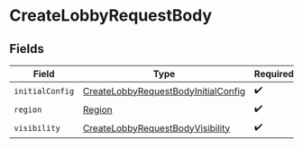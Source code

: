 # CreateLobbyRequestBody


## Fields

| Field                                                                                                 | Type                                                                                                  | Required                                                                                              | Description                                                                                           |
| ----------------------------------------------------------------------------------------------------- | ----------------------------------------------------------------------------------------------------- | ----------------------------------------------------------------------------------------------------- | ----------------------------------------------------------------------------------------------------- |
| `initialConfig`                                                                                       | [CreateLobbyRequestBodyInitialConfig](../../Models/Operations/CreateLobbyRequestBodyInitialConfig.md) | :heavy_check_mark:                                                                                    | N/A                                                                                                   |
| `region`                                                                                              | [Region](../../Models/Shared/Region.md)                                                               | :heavy_check_mark:                                                                                    | N/A                                                                                                   |
| `visibility`                                                                                          | [CreateLobbyRequestBodyVisibility](../../Models/Operations/CreateLobbyRequestBodyVisibility.md)       | :heavy_check_mark:                                                                                    | N/A                                                                                                   |